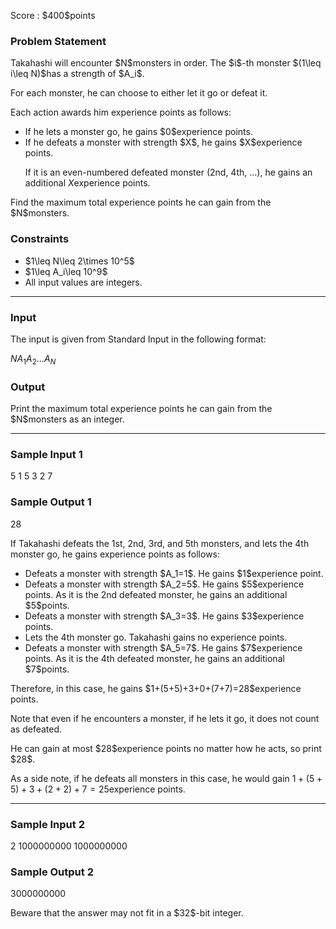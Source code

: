 
<div>

<span>

<span>

<p>
Score : $400$points
</p>

<div>

<section>

### **Problem Statement**

<p>
Takahashi will encounter $N$monsters in order. The $i$-th monster $(1\leq i\leq N)$has a strength of $A_i$.
</p>

<p>
For each monster, he can choose to either let it go or defeat it.

Each action awards him experience points as follows:
</p>

<ul>

<li>
If he lets a monster go, he gains $0$experience points.
</li>

<li>
If he defeats a monster with strength $X$, he gains $X$experience points.

If it is an even-numbered defeated monster (2nd, 4th, ...), he gains an additional $X$experience points.
</li>

</ul>

<p>
Find the maximum total experience points he can gain from the $N$monsters.
</p>

</section>

</div>

<div>

<section>

### **Constraints**

<ul>

<li>
$1\leq N\leq 2\times 10^5$
</li>

<li>
$1\leq A_i\leq 10^9$
</li>

<li>
All input values are integers.
</li>

</ul>

</section>

</div>

---

<div>

<div>

<section>

### **Input**

<p>
The input is given from Standard Input in the following format:
</p>

<div>

$N$$A_1$$A_2$$\ldots$$A_N$
</div>

</section>

</div>

<div>

<section>

### **Output**

<p>
Print the maximum total experience points he can gain from the $N$monsters as an integer.
</p>

</section>

</div>

</div>

---

<div>

<section>

### **Sample Input 1**

<div>

5
1 5 3 2 7

</div>

</section>

</div>

<div>

<section>

### **Sample Output 1**

<div>

28

</div>

<p>
If Takahashi defeats the 1st, 2nd, 3rd, and 5th monsters, and lets the 4th monster go, he gains experience points as follows:
</p>

<ul>

<li>
Defeats a monster with strength $A_1=1$. He gains $1$experience point.
</li>

<li>
Defeats a monster with strength $A_2=5$. He gains $5$experience points. As it is the 2nd defeated monster, he gains an additional $5$points.
</li>

<li>
Defeats a monster with strength $A_3=3$. He gains $3$experience points.
</li>

<li>
Lets the 4th monster go. Takahashi gains no experience points.
</li>

<li>
Defeats a monster with strength $A_5=7$. He gains $7$experience points. As it is the 4th defeated monster, he gains an additional $7$points.
</li>

</ul>

<p>
Therefore, in this case, he gains $1+(5+5)+3+0+(7+7)=28$experience points.

Note that even if he encounters a monster, if he lets it go, it does not count as defeated.
</p>

<p>
He can gain at most $28$experience points no matter how he acts, so print $28$.

As a side note, if he defeats all monsters in this case, he would gain $1+(5+5)+3+(2+2)+7=25$experience points.
</p>

</section>

</div>

---

<div>

<section>

### **Sample Input 2**

<div>

2
1000000000 1000000000

</div>

</section>

</div>

<div>

<section>

### **Sample Output 2**

<div>

3000000000

</div>

<p>
Beware that the answer may not fit in a $32$-bit integer.
</p>

</section>

</div>

</span>

</span>

</div>
